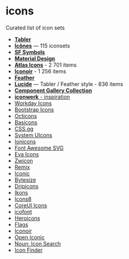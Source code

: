 # icons
Curated list of icon sets

- [**Tabler**](https://tablericons.com/)
- [**Icônes**](https://icones.js.org/) — 115 iconsets
- [**SF Symbols**](https://developer.apple.com/sf-symbols/)
- [**Material Design**](https://fonts.google.com/icons)
- [**Atlas Icons**](https://atlasicons.vectopus.com/) - 2 701 items
- [**Iconoir**](https://iconoir.com/) - 1 256 items
- [**Feather**](https://feathericons.com/)
- [**Lucide**](https://lucide.dev/) — Tabler / Feather style - 836 items
- [**Component Gallery Collection**](https://component.gallery/components/icon/)
- [**iconwerk** - inspiration](https://www.iconwerk.com/)
- [Workday Icons](https://design.workday.com/tokens/assets/icons/system-icons)
- [Bootstrap Icons](https://icons.getbootstrap.com/)
- [Octicons](https://primer.style/octicons/)
- [Basicons](https://basicons.xyz/)
- [CSS.gg](https://css.gg/app)
- [System UIcons](https://systemuicons.com/)
- [Ionicons](https://ionic.io/ionicons)
- [Font Awesome SVG](https://fontawesome.com/v6.0/icons)
- [Eva Icons](https://akveo.github.io/eva-icons/#/)
- [Zwicon](https://www.zwicon.com/cheatsheet.html)
- [Remix](https://remixicon.com/)
- [Iconic](https://iconic.app/)
- [Bytesize](https://github.com/danklammer/bytesize-icons)
- [Dripicons](http://demo.amitjakhu.com/dripicons/)
- [Ikons](http://ikons.piotrkwiatkowski.co.uk/)
- [Icons8](https://icons8.com/)
- [CoreUI Icons](https://icons.coreui.io/)
- [icofont](https://icofont.com/)
- [Heroicons](https://heroicons.com/)
- [Flags](https://flagpack.xyz/)
- [Iconoir](https://iconoir.com/)
- [Open Iconic](https://useiconic.com/open)
- [Noun: Icon Search](https://thenounproject.com/)
- [Icon Finder](https://www.iconfinder.com/)
